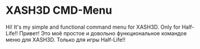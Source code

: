 # XASH3D CMD-Menu
Hi! It's my simple and functional command menu for XASH3D. Only for Half-Life!!
Привет! Это моё простое и довольно функциональное командое меню для XASH3D. Только для игры Half-Life!!
